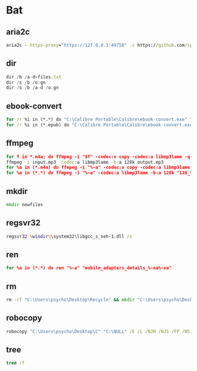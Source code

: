 # Bat

## aria2c

```bat
aria2c --https-proxy="https://127.0.0.1:49758" -c https://github.com/spacehuhn/esp8266_deauther/releases/download/v2.1.0/deauther_2.1.0_1mb.bin
```

## dir

```javascript
dir /b /a-d>files.txt
dir /s /b /o:gn
dir /s /b /a-d /o:gn
```

## ebook-convert

```bat
for /r %i in (*.*) do "C:\Calibre Portable\Calibre\ebook-convert.exe" "%i" "%~ni.epub"
for /r %i in (*.epub) do "C:\Calibre Portable\Calibre\ebook-convert.exe" "%i" "%~ni.azw3"
```

## ffmpeg

```bat
for f in *.m4a; do ffmpeg -i "$f" -codec:v copy -codec:a libmp3lame -q:a 2 newfiles/"${f%.m4a}.mp3"; done
ffmpeg -i input.mp3 -codec:a libmp3lame -b:a 128k output.mp3
for %a in (*.m4a) do ffmpeg -i "%~a" -codec:v copy -codec:a libmp3lame -q:a 2 "%~na.mp3"
for %a in (*.*) do ffmpeg -i "%~a" -codec:a libmp3lame -b:a 128k "128_%~na.mp3"

```

## mkdir

```bat
mkdir newfiles
```

## regsvr32

```bat
regsvr32 %windir%\system32\libgcc_s_seh-1.dll /s
```

## ren

```bat
for %a in (*.*) do ren "%~a" "mobile_adapters_details_%~na%~xa"
```

## rm

```bat
rm -rf "C:\Users\psycho\Desktop\Recycle" && mkdir "C:\Users\psycho\Desktop\Recycle"
```

## robocopy

```bat
robocopy "C:\Users\psycho\Desktop\C" "C:\NULL" /E /L /NJH /NJS /FP /NS /NC /B /XJ
```

## tree

```bat
tree /f
``` 

